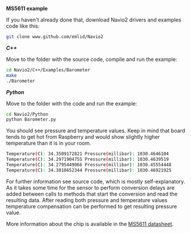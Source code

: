 **MS5611 example**

If you haven't already done that, download Navio2 drivers and examples code like this:

```bash
git clone www.github.com/emlid/Navio2
```

***C++***

Move to the folder with the source code, compile and run the example:

```bash
cd Navio2/C++/Examples/Barometer
make
./Barometer
```

***Python***

Move to the folder with the code and run the example:

```bash
cd Navio2/Python
python Barometer.py
```

You should see pressure and temperature values. Keep in mind that board tends to get hot from Raspberry and would show slightly higher temperature than it is in your room.

```bash
Temperature(C): 34.3509172821 Pressure(millibar): 1030.4646104
Temperature(C): 34.2971904755 Pressure(millibar): 1030.4639519
Temperature(C): 34.2795449066 Pressure(millibar): 1030.45554448
Temperature(C): 34.3018652344 Pressure(millibar): 1030.46921925
```


For further information see source code, which is mostly self-explanatory. As it takes some time for the sensor to perform conversion delays are added between calls to methods that start the conversion and read the resulting data. After reading both pressure and temperature values temperature compensation can be performed to get resulting pressure value.  

More information about the chip is available in the [MS5611 datasheet](http://www.meas-spec.com/downloads/MS5611-01BA03.pdf).
